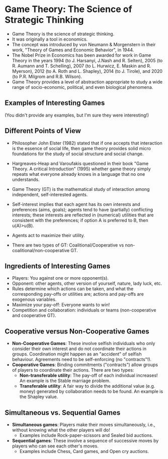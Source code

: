 # Game Theory: The Science of Strategic Thinking

- Game Theory is the science of strategic thinking.
- It was originally a tool in economics.
- The concept was introduced by von Neumann & Morgenstern in their work, "Theory of Games and Economic Behavior", in 1944.
- The Nobel Prize in Economics has been awarded for work in Game Theory in the years 1994 (to J. Harsanyi, J.Nash and R. Selten), 2005 (to R. Aumann and T. Schelling), 2007 (to L. Hurwicz, E. Maskin and R. Myerson), 2012 (to A. Roth and L. Shapley), 2014 (to J. Tirole), and 2020 (to P.R. Milgrom and R.B. Wilson).
- Game Theory provides a level of abstraction appropriate to study a wide range of socio-economic, political, and even biological phenomena.

## Examples of Interesting Games

(You didn't provide any examples, but I'm sure they were interesting!)

## Different Points of View
- Philosopher John Elster (1982) stated that if one accepts that interaction is the essence of social life, then game theory provides solid micro foundations for the study of social structure and social change.
- Hargreaves-Heap and Varoufakis questioned in their book "Game Theory. A critical Introduction" (1995) whether game theory simply repeats what everyone already knows in a language that no one understands.

- Game Theory (GT) is the mathematical study of interaction among independent, self-interested agents.
- Self-interest implies that each agent has its own interests and preferences (aims, goals); agents tend to have (partially) conflicting interests; these interests are reflected in (numerical) utilities that are consistent with the preferences; if option A is preferred to B, then u(A)>u(B).
- Agents act to maximize their utility.
- There are two types of GT: Coalitional/Cooperative vs non-coalitional/non-cooperative GT.

## Ingredients of Interesting Games
- Players: You against one or more opponent(s).
- Opponent: other agents, other version of yourself, nature, lady luck, etc.
- Rules determine which actions can be taken, and what the corresponding pay-offs or utilities are; actions and pay-offs are exogenous variables.
- Maximize your pay-off: Everyone wants to win!
- Competition and collaboration: individuals or teams (non-cooperative and cooperative GT).


## Cooperative versus Non-Cooperative Games
- **Non-Cooperative Games**: These involve selfish individuals who only consider their own interest and do not coordinate their actions in groups. Coordination might happen as an "accident" of selfish behaviour. Agreements need to be self-enforcing (no "contracts"!).
- **Cooperative Games**: Binding commitments ("contracts") allow groups of players to coordinate their actions. There are two types:
  - **Non-transferable utility**: The pay-off of each individual increases! An example is the Stable marriage problem.
  - **Transferable utility**: A fair way to divide the additional value (e.g. money) generated by collaboration needs to be found. An example is the Shapley value.

## Simultaneous vs. Sequential Games
- **Simultaneous games**: Players make their moves simultaneously, i.e., without knowing what the other players will do!
	- Examples include Rock-paper-scissors and Sealed bid auctions.
- **Sequential games**: These involve a sequence of successive moves by players who can see each other's moves.
	- Examples include Chess, Card games, and Open cry auctions.



